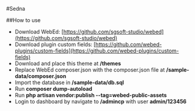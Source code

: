 #Sedna

##How to use
- Download WebEd: [https://github.com/sgsoft-studio/webed](https://github.com/sgsoft-studio/webed)
- Download plugin custom fields: [https://github.com/webed-plugins/custom-fields](https://github.com/webed-plugins/custom-fields)
- Download and place this theme at **/themes**
- Replace WebEd composer.json with the composer.json file at **/sample-data/composer.json**
- Import the database in **/sample-data/db.sql**
- Run **composer dump-autoload**
- Run **php artisan vendor:publish --tag=webed-public-assets**
- Login to dashboard by navigate to **/admincp** with user **admin/123456**